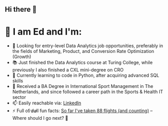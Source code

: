 ## Hi there 👋

# 🥁 I am Ed and I'm:

- 💼 Looking for entry-level Data Analytics job opportunities, preferably in the fields of Marketing, Product, and Conversion Rate Optimization (Growth)
- 📚 Just finished the Data Analytics course at Turing College, while previously I also finished a CXL mini-degree on CRO
- 🌱 Currently learning to code in Python, after acquiring advanced SQL skills
- 🧠 Received a BA Degree in International Sport Management in The Netherlands, and since followed a career path in the Sports & Health IT sector
- 📫 Easily reachable via: [LinkedIn](https://www.linkedin.com/in/edmundasusinskis/)
- ⚡ Full of ̷d̷u̷l̷l fun facts: [So far I've taken 88 flights (and counting)](https://my.flightradar24.com/edma_u) – Where should I go next? 🛫

<!--
**edma-u/edma-u** is a ✨ _special_ ✨ repository because its `README.md` (this file) appears on your GitHub profile.

Here are some ideas to get you started:

- 🔭 I’m currently working on ...
- 🌱 I’m currently learning ...
- 👯 I’m looking to collaborate on ...
- 🤔 I’m looking for help with ...
- 💬 Ask me about ...
- 📫 How to reach me: ...
- 😄 Pronouns: ...
- ⚡ Fun fact: ...
-->
